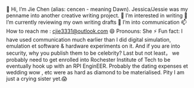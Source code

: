 👋 Hi, I’m Jie Chen (alias: cencen - meaning Dawn). 
Jessica/Jessie was my penname into another creative writing project.
👀 I’m interested in writing
🌱 I’m currently reviewing my own writing drafts
💞️ I’m into communication
📫 How to reach me : cjie3331@outlook.com
😄 Pronouns: She
⚡ Fun fact: I have used communication much earlier than I did digital simulation, emulation et software & hardware experiments on it. And if you are into security, why you publish them to be celebrity? Last but not least， we probably need to get enrolled into Rochester Institute of Tech to be eventually hook up with an RPI EnginEER. Probably the dating expenses et wedding wow , etc were as hard as diamond to be materialised.
Pity I am just a crying sister yet.😱

<!---
lupae-cledevon/lupae-cledevon is a ✨ special ✨ repository because its `README.md` (this file) appears on your GitHub profile.
You can click the Preview link to take a look at your changes.
--->
